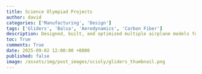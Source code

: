 ```yaml
---
title: Science Olympiad Projects
author: david
categories: ['Manufacturing', 'Design']
tags: ['Gliders', 'Balsa', 'Aerodynamics', 'Carbon Fiber']
description: Designed, built, and optimized multiple airplane models for Science Olympiad Division C competitions. Led testing and improvements that contributed to national records in related events.
toc: True
comments: True
date: 2025-09-02 12:00:00 +0000
published: false
image: /assets/img/post_images/scioly/gliders_thumbnail.png
---
```


